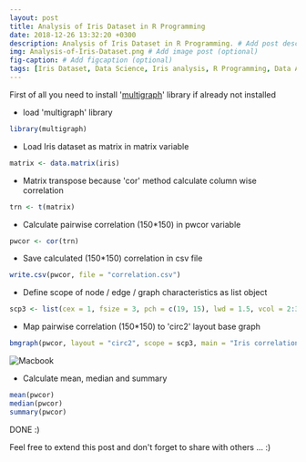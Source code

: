 ```yaml
---
layout: post
title: Analysis of Iris Dataset in R Programming
date: 2018-12-26 13:32:20 +0300
description: Analysis of Iris Dataset in R Programming. # Add post description (optional)
img: Analysis-of-Iris-Dataset.png # Add image post (optional)
fig-caption: # Add figcaption (optional)
tags: [Iris Dataset, Data Science, Iris analysis, R Programming, Data Analyis]
---
```

First of all you need to install '[multigraph](https://www.rdocumentation.org/packages/multigraph/versions/0.91)' library if already not installed

* load 'multigraph' library

```R  
library(multigraph)
```


* Load Iris dataset as matrix in matrix variable

```R 
matrix <- data.matrix(iris)
```


* Matrix transpose because 'cor' method calculate column wise correlation

```R 
trn <- t(matrix)
```


* Calculate pairwise correlation (150*150) in pwcor variable

```R 
pwcor <- cor(trn)
```


* Save calculated (150*150) correlation in csv file

```R 
write.csv(pwcor, file = "correlation.csv")
```


* Define scope of node / edge / graph characteristics as list object

```R 
scp3 <- list(cex = 1, fsize = 3, pch = c(19, 15), lwd = 1.5, vcol = 2:3)
```


* Map pairwise correlation (150*150) to 'circ2' layout base graph

```R
bmgraph(pwcor, layout = "circ2", scope = scp3, main = "Iris correlation using bmgraph")
```

![Macbook]({{site.baseurl}}/assets/img/Analysis-of-Iris-Dataset.png)


* Calculate mean, median and summary

```R
mean(pwcor)
median(pwcor)
summary(pwcor)
```
DONE :)

Feel free to extend this post and don't forget to share with others ... :)